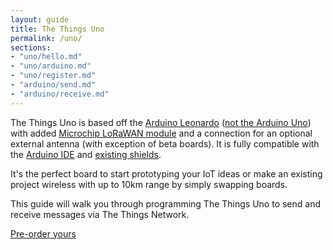 ```yaml
---
layout: guide
title: The Things Uno
permalink: /uno/
sections:
- "uno/hello.md"
- "uno/arduino.md"
- "uno/register.md"
- "arduino/send.md"
- "arduino/receive.md"
---
```


The Things Uno is based off the [Arduino Leonardo](https://www.arduino.cc/en/Guide/ArduinoLeonardoMicro) ([not the Arduino Uno](https://www.arduino.cc/en/Guide/ArduinoLeonardoMicro#toc9)) with added [Microchip LoRaWAN module](http://www.microchip.com/design-centers/wireless-connectivity/embedded-wireless/lora-technology) and a connection for an optional external antenna (with exception of beta boards). It is fully compatible with the [Arduino IDE](https://www.arduino.cc/en/Main/Software) and [existing shields](http://shieldlist.org/).

It's the perfect board to start prototyping your IoT ideas or make an existing project wireless with up to 10km range by simply swapping boards.

This guide will walk you through programming The Things Uno to send and receive messages via The Things Network.

<a href="https://shop.thethingsnetwork.com/index.php/product/the-things-uno/" class="btn btn-primary pull-right">Pre-order yours</a>